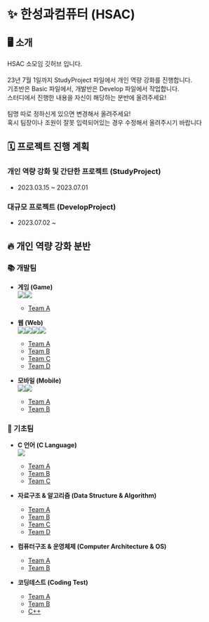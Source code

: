 # ✨ 한성과컴퓨터 (HSAC)

## 🖥 소개
HSAC 소모임 깃허브 입니다.</br></br>
23년 7월 1일까지 StudyProject 파일에서 개인 역량 강화를 진행합니다.</br>
기초반은 Basic 파일에서, 개발반은 Develop 파일에서 작업합니다.</br>
스터디에서 진행한 내용을 자신이 해당하는 분반에 올려주세요!</br></br>
팀명 따로 정하신게 있으면 변경해서 올려주세요!</br>
혹시 팀장이나 조원이 잘못 입력되어있는 경우 수정해서 올려주시기 바랍니다

## 🗓 프로젝트 진행 계획

### 개인 역량 강화 및 간단한 프로젝트 (StudyProject)
* 2023.03.15 ~ 2023.07.01

### 대규모 프로젝트 (DevelopProject)
* 2023.07.02 ~

## 🔥 개인 역량 강화 분반

### 📚 개발팀

* **게임 (Game)** </br>
<img src="https://img.shields.io/badge/CSharp-239120?style=for-the-badge&logo=CSharp&logoColor=white"></img><img src="https://img.shields.io/badge/Unity-FFFFFF?style=for-the-badge&logo=Unity&logoColor=black"></img>
  + [Team A](https://github.com/TeamHSAC/HSAC/tree/main/StudyProject/Develop/Game/TeamA)
* **웹 (Web)** </br>
<img src="https://img.shields.io/badge/HTML5-E34F26?style=for-the-badge&logo=HTML5&logoColor=white"></img><img src="https://img.shields.io/badge/CSS3-1572B6?style=for-the-badge&logo=CSS3&logoColor=white"></img><img src="https://img.shields.io/badge/JavaScript-F7DF1E?style=for-the-badge&logo=JavaScript&logoColor=white"></img><img src="https://img.shields.io/badge/Spring-000000?style=for-the-badge&logo=Spring&logoColor=white"></img>
  + [Team A](https://github.com/TeamHSAC/HSAC/tree/main/StudyProject/Develop/Web/TeamA)
  + [Team B](https://github.com/TeamHSAC/HSAC/tree/main/StudyProject/Develop/Web/TeamB)
  + [Team C](https://github.com/TeamHSAC/HSAC/tree/main/StudyProject/Develop/Web/TeamC)
  + [Team D](https://github.com/TeamHSAC/HSAC/tree/main/StudyProject/Develop/Web/TeamD)
  
* **모바일 (Mobile)** </br>
<img src="https://img.shields.io/badge/Android-3DDC84?style=for-the-badge&logo=Android&logoColor=white"></img><img src="https://img.shields.io/badge/Kotlin-7F52FF?style=for-the-badge&logo=Kotlin&logoColor=white"></img>
  + [Team A](https://github.com/TeamHSAC/HSAC/tree/main/StudyProject/Develop/Mobile/TeamA)
  + [Team B](https://github.com/TeamHSAC/HSAC/tree/main/StudyProject/Develop/Mobile/TeamB)

### 🌼 기초팀

* **C 언어 (C Language)**</br>
<img src="https://img.shields.io/badge/C-A8B9CC?style=for-the-badge&logo=C&logoColor=white"></img>
  + [Team A](https://github.com/TeamHSAC/HSAC/tree/main/StudyProject/Basic/C%20Language/TeamA)
  + [Team B](https://github.com/TeamHSAC/HSAC/tree/main/StudyProject/Basic/C%20Language/TeamB)
  + [Team C](https://github.com/TeamHSAC/HSAC/tree/main/StudyProject/Basic/C%20Language/TeamC)

* **자료구조 & 알고리즘 (Data Structure & Algorithm)**
  + [Team A](https://github.com/TeamHSAC/HSAC/tree/main/StudyProject/Basic/Data%20Structure%26Algorithm/TeamA)
  + [Team B](https://github.com/TeamHSAC/HSAC/tree/main/StudyProject/Basic/Data%20Structure%26Algorithm/TeamB)
  + [Team C](https://github.com/TeamHSAC/HSAC/tree/main/StudyProject/Basic/Data%20Structure%26Algorithm/TeamC)
  + [Team D](https://github.com/TeamHSAC/HSAC/tree/main/StudyProject/Basic/Data%20Structure%26Algorithm/TeamD)

* **컴퓨터구조 & 운영체제 (Computer Architecture & OS)**
  + [Team A](https://github.com/TeamHSAC/HSAC/tree/main/StudyProject/Basic/Computer%20Architecture%26OS/TeamA)
  + [Team B](https://github.com/TeamHSAC/HSAC/tree/main/StudyProject/Basic/Computer%20Architecture%26OS/TeamB)

* **코딩테스트 (Coding Test)**
  + [Team A](https://github.com/TeamHSAC/HSAC/tree/main/StudyProject/Basic/Coding%20Test/TeamA)
  + [Team B](https://github.com/TeamHSAC/HSAC/tree/main/StudyProject/Basic/Coding%20Test/TeamB)
  + [C++](https://github.com/TeamHSAC/HSAC/tree/main/StudyProject/Basic/Coding%20Test/C++)
